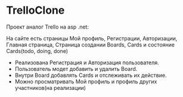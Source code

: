 ﻿# TrelloClone
Проект аналог Trello на asp .net:

На сайте есть страницы Мой профиль, Регистрации, Авторизации, Главная страница, Страница создании Boards, Cards и состояние Cards(todo, doing, done)

* Реализована Регистрация и Авторизация пользователя.
* Пользователь модет добавить и удалить Board.
* Внутри Board добавлять Cards и отслеживать их действие.
* Можно просматривать Мой профиль и профиль других участников(на реализации)

